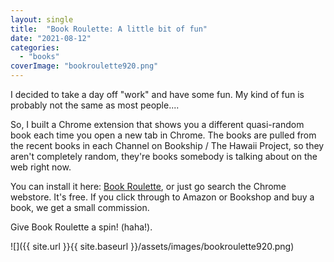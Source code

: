 ```yaml
---
layout: single
title:  "Book Roulette: A little bit of fun"
date: "2021-08-12"
categories: 
  - "books"
coverImage: "bookroulette920.png"
---
```


I decided to take a day off "work" and have some fun. My kind of fun is probably not the same as most people....

So, I built a Chrome extension that shows you a different quasi-random book each time you open a new tab in Chrome. The books are pulled from the recent books in each Channel on Bookship / The Hawaii Project, so they aren't completely random, they're books somebody is talking about on the web right now.

You can install it here: [Book Roulette](https://chrome.google.com/webstore/detail/book-roulette-by-bookship/nmomlgnkllppccohkeemlenohnakehoc?hl=en), or just go search the Chrome webstore. It's free. If you click through to Amazon or Bookshop and buy a book, we get a small commission.

Give Book Roulette a spin! (haha!).

![]({{ site.url }}{{ site.baseurl }}/assets/images/bookroulette920.png)

